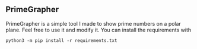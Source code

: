 ## PrimeGrapher
PrimeGrapher is a simple tool I made to show prime numbers on a polar plane. Feel free to use it and modify it. You can install the requirements with
```
python3 -m pip install -r requirements.txt
```